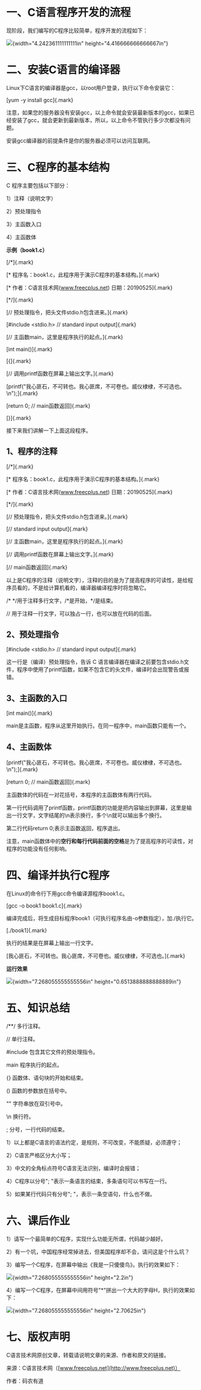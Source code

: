 # 一、C语言程序开发的流程

现阶段，我们编写的C程序比较简单，程序开发的流程如下：

![](/images/2/media/image1.png){width="4.242361111111111in"
height="4.416666666666667in"}

# 二、安装C语言的编译器

Linux下C语言的编译器是gcc，以root用户登录，执行以下命令安装它：

[yum -y install gcc]{.mark}

注意，如果您的服务器没有安装gcc，以上命令就会安装最新版本的gcc，如果已经安装了gcc，就会更新到最新版本，所以，以上命令不管执行多少次都没有问题。

安装gcc编译器的前提条件是你的服务器必须可以访问互联网。

# 三、C程序的基本结构

C 程序主要包括以下部分：

1）注释（说明文字）

2）预处理指令

3）主函数入口

4）主函数体

**示例（book1.c）**

[/\*]{.mark}

[\* 程序名：book1.c，此程序用于演示C程序的基本结构。]{.mark}

[\* 作者：C语言技术网(www.freecplus.net) 日期：20190525]{.mark}

[\*/]{.mark}

[// 预处理指令，把头文件stdio.h包含进来。]{.mark}

[#include \<stdio.h\> // standard input output]{.mark}

[// 主函数main，这里是程序执行的起点。]{.mark}

[int main()]{.mark}

[{]{.mark}

[// 调用printf函数在屏幕上输出文字。]{.mark}

[printf(\"我心匪石，不可转也。我心匪席，不可卷也。威仪棣棣，不可选也。\\n\");]{.mark}

[return 0; // main函数返回]{.mark}

[}]{.mark}

接下来我们讲解一下上面这段程序。

## 1、程序的注释

[/\*]{.mark}

[\* 程序名：book1.c，此程序用于演示C程序的基本结构。]{.mark}

[\* 作者：C语言技术网(www.freecplus.net) 日期：20190525]{.mark}

[\*/]{.mark}

[// 预处理指令，把头文件stdio.h包含进来。]{.mark}

[// standard input output]{.mark}

[// 主函数main，这里是程序执行的起点。]{.mark}

[// 调用printf函数在屏幕上输出文字。]{.mark}

[// main函数返回]{.mark}

以上是C程序的注释（说明文字），注释的目的是为了提高程序的可读性，是给程序员看的，不是给计算机看的，编译器编译程序时将忽略它。

/\* \*/用于注释多行文字，/\*是开始，\*/是结束。

// 用于注释一行文字，可以独占一行，也可以放在代码的后面。

## 2、预处理指令

[#include \<stdio.h\> // standard input output]{.mark}

这一行是（编译）预处理指令，告诉 C
语言编译器在编译之前要包含stdio.h文件，程序中使用了printf函数，如果不包含它的头文件，编译时会出现警告或报错。

## 3、主函数的入口

[int main()]{.mark}

main是主函数，程序从这里开始执行。在同一程序中，main函数只能有一个。

## 4、主函数体

[printf(\"我心匪石，不可转也。我心匪席，不可卷也。威仪棣棣，不可选也。\\n\");]{.mark}

[return 0; // main函数返回]{.mark}

主函数体的代码在一对花括号，本程序的主函数体有两行代码。

第一行代码调用了printf函数，printf函数的功能是把内容输出到屏幕，这里是输出一行文字，文字结尾的\\n表示换行，多个\\n就可以输出多个换行。

第二行代码return 0;表示主函数返回，程序退出。

注意，main函数体中的**空行和每行代码前面的空格**是为了提高程序的可读性，对程序的功能没有任何影响。

# 四、编译并执行C程序

在Linux的命令行下用gcc命令编译源程序book1.c。

[gcc -o book1 book1.c]{.mark}

编译完成后，将生成目标程序book1（可执行程序名由-o参数指定），加./执行它。

[./book1]{.mark}

执行的结果是在屏幕上输出一行文字。

[我心匪石，不可转也。我心匪席，不可卷也。威仪棣棣，不可选也。]{.mark}

**运行效果**

![](/images/2/media/image2.png){width="7.268055555555556in"
height="0.6513888888888889in"}

# 五、知识总结

/\*\*/ 多行注释。

// 单行注释。

#include 包含其它文件的预处理指令。

main 程序执行的起点。

{} 函数体、语句块的开始和结束。

() 函数的参数放在括号中。

\"\" 字符串放在双引号中。

\\n 换行符。

; 分号，一行代码的结束。

1）以上都是C语言的语法约定，是规则，不可改变，不能质疑，必须遵守；

2）C语言严格区分大小写；

3）中文的全角标点符号C语言无法识别，编译时会报错；

4）C程序以分号"; "表示一条语言的结束，多条语句可以书写在一行。

5）如果某行代码只有分号"; "，表示一条空语句，什么也不做。

# 六、课后作业

1）请写一个最简单的C程序，实现什么功能无所谓，代码越少越好。

2）有一个坑，中国程序经常掉进去，但美国程序却不会，请问这是个什么坑？

3）编写一个C程序，在屏幕中输出《我是一只傻傻鸟》。执行的效果如下：

![](/images/2/media/image3.png){width="7.268055555555556in"
height="2.2in"}

4）编写一个C程序，在屏幕中间用符号"\*"拼出一个大大的字母H，执行的效果如下：

![](/images/2/media/image4.png){width="7.268055555555556in"
height="2.70625in"}

# 七、版权声明

C语言技术网原创文章，转载请说明文章的来源、作者和原文的链接。

来源：C语言技术网（[www.freecplus.net](http://www.freecplus.net)）

作者：码农有道
